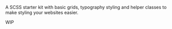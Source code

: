 A SCSS starter kit with basic grids, typography styling and helper classes to make styling your websites easier.

WIP
